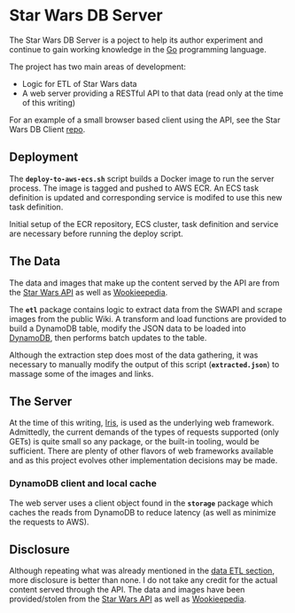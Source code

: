 # Star Wars DB Server

The Star Wars DB Server is a poject to help its author experiment and continue to gain working knowledge in the [Go](https://golang.org/) programming language.

The project has two main areas of development:
- Logic for ETL of Star Wars data
- A web server providing a RESTful API to that data (read only at the time of this writing)

For an example of a small browser based client using the API, see the Star Wars DB Client [repo](https://github.com/bryan-laipple/star-wars-client).

## Deployment

The **`deploy-to-aws-ecs.sh`** script builds a Docker image to run the server process.  The image is tagged and pushed to AWS ECR.  An ECS task definition is updated and corresponding service is modifed to use this new task definition.

Initial setup of the ECR repository, ECS cluster, task definition and service are necessary before running the deploy script.

## The Data

The data and images that make up the content served by the API are from the [Star Wars API](http://swapi.co/) as well as [Wookieepedia](http://starwars.wikia.com/wiki/Main_Page).

The **`etl`** package contains logic to extract data from the SWAPI and scrape images from the public Wiki.  A transform and load functions are provided to build a DynamoDB table, modify the JSON data to be loaded into [DynamoDB](https://aws.amazon.com/dynamodb/), then performs batch updates to the table.

Although the extraction step does most of the data gathering, it was necessary to manually modify the output of this script (**`extracted.json`**) to massage some of the images and links.

## The Server

At the time of this writing, [Iris](https://github.com/kataras/iris), is used as the underlying web framework.  Admittedly, the current demands of the types of requests supported (only GETs) is quite small so any package, or the built-in tooling, would be sufficient.  There are plenty of other flavors of web frameworks available and as this project evolves other implementation decisions may be made.

### DynamoDB client and local cache

The web server uses a client object found in the **`storage`** package which caches the reads from DynamoDB to reduce latency (as well as minimize the requests to AWS).

## Disclosure

Although repeating what was already mentioned in the [data ETL section](#user-content-the-data), more disclosure is better than none. I do not take any credit for the actual content served through the API.  The data and images have been provided/stolen from the [Star Wars API](http://swapi.co/) as well as [Wookieepedia](http://starwars.wikia.com/wiki/Main_Page).
